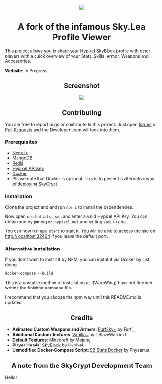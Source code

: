 <p align="center"><img src="https://i.imgur.com/h74ZXmI.png"></p>
<h1 align="center">A fork of the infamous Sky.Lea Profile Viewer</h1>

This project allows you to share your <a href="https://hypixel.net//">Hypixel</a> SkyBlock profile with other players with a quick overview of your Stats, Skills, Armor, Weapons and Accessories.

**Website**: In Progress

<h2 align="center">Screenshot</h1>

<p align="center"><img src="https://i.imgur.com/JSVsbUx.png"></p>

<h2 align="center">Contributing</h1>

You are free to report bugs or contribute to this project. Just open <a href="../../issues">Issues</a> or <a href="../../pulls">Pull Requests</a> and the Developer team will look into them.

<h3>Prerequisites</h3>

- <a href="https://nodejs.org/">Node.js</a>
- <a href="https://docs.mongodb.com/manual/administration/install-community/">MongoDB</a>
- <a href="https://redis.io/">Redis</a>
- <a href="https://api.hypixel.net/">Hypixel API Key</a>
- <a href="https://www.docker.com/">Docker</a> 
- <a> Please note that Docker is optional. This is to present a alternative way of deploying SkyCrypt </a>

<h3>Installation</h3>

Clone the project and and run `npm i` to install the dependencies.

Now open `credentials.json` and enter a valid Hypixel API Key. You can obtain one by joining `mc.hypixel.net` and writing `/api` in chat.

You can now run `npm start` to start it. You will be able to access the site on <a href="http://localhost:32464">http://localhost:32464</a> if you leave the default port.

<h3> Alternative Installation </h3>

If you don't want to install it by NPM, you can install it via Docker by just doing 

`docker-compose --build`

This is a unstable method of installation as I(WarpWing) have not finished writing the finished compose file. 

I recommend that you choose the npm way until this README.md is updated

<h2 align="center">Credits</h2>

- **Animated Custom Weapons and Armors**: <a href="https://hypixel.net/threads/2138599/">FurfSky+</a> by Furf__
- **Additional Custom Textures**: <a href="https://hypixel.net/threads/2147652/">Vanilla+</a> by TBlazeWarriorT
- **Default Textures**: <a href="https://www.minecraft.net/">Minecraft</a> by Mojang
- **Player Heads**: <a href="https://hypixel.net/forums/skyblock.157/">SkyBlock</a> by Hypixel. 
- **Unmodified Docker-Compose Script**: <a href="https://github.com/physanus/SkyBlock-Stats-Docker">SB Stats Docker</a> by Physanus

<h2 align="center"> A note from the SkyCrypt Development Team</h2>

Hello!